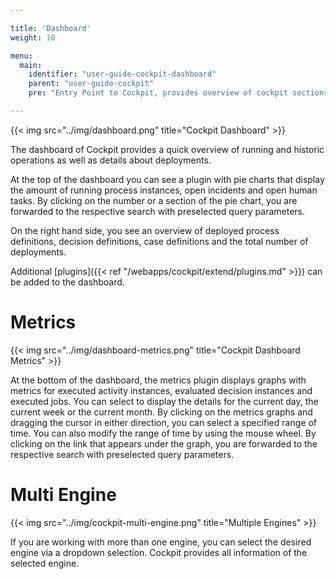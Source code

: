 ```yaml
---

title: 'Dashboard'
weight: 10

menu:
  main:
    identifier: "user-guide-cockpit-dashboard"
    parent: "user-guide-cockpit"
    pre: "Entry Point to Cockpit, provides overview of cockpit sections"

---
```


{{< img src="../img/dashboard.png" title="Cockpit Dashboard" >}}

The dashboard of Cockpit provides a quick overview of running and historic operations as well as details about deployments. 

At the top of the dashboard you can see a plugin with pie charts that display the amount of running process instances, open incidents and open human tasks. 
By clicking on the number or a section of the pie chart, you are forwarded to the respective search with preselected query parameters.

On the right hand side, you see an overview of deployed process definitions, decision definitions, case definitions and the total number of deployments.

Additional [plugins]({{< ref "/webapps/cockpit/extend/plugins.md" >}}) can be added to the dashboard.

# Metrics

{{< img src="../img/dashboard-metrics.png" title="Cockpit Dashboard Metrics" >}}

At the bottom of the dashboard, the metrics plugin displays graphs with metrics for executed activity instances, evaluated decision instances and executed jobs. 
You can select to display the details for the current day, the current week or the current month. By clicking on the metrics graphs and dragging the cursor 
in either direction, you can select a specified range of time. You can also modify the range of time by using the mouse wheel. By clicking on the link that
appears under the graph, you are forwarded to the respective search with preselected query parameters.


# Multi Engine

{{< img src="../img/cockpit-multi-engine.png" title="Multiple Engines" >}}

If you are working with more than one engine, you can select the desired engine via a dropdown selection. Cockpit provides all information of the selected engine.
